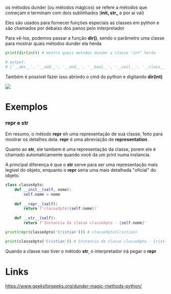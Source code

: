 os métodos dunder (ou métodos mágicos) se refere a métodos que começam e terminam com dois sublinhados (**__init__, __str___** e por ai vai)

Eles são usados para fornecer funções especiais as classes em python e são chamados por debaixo dos panos pelo interpretador

Para vê-los, podemos passar a função **dir()**, sendo o parâmetro uma classe para mostrar quais métodos dunder ela herda

```python
print(dir(int)) # mostra quais metodos dunder a classe "int" herda

# output:
# ['__abs__', '__add__', '__and__', '__bool__', '__ceil__', '__class__', '__delattr__', '__dir__', '__divmod__', '__doc__', '__eq__', '__float__', '__floor__', '__floordiv__', '__format__', '__ge__', '__getattribute__', '__getnewargs__', '__getstate__', '__gt__', '__hash__', '__index__', '__init__', '__init_subclass__', '__int__', '__invert__', '__le__', '__lshift__', '__lt__', '__mod__', '__mul__', '__ne__', '__neg__', '__new__', '__or__', '__pos__', '__pow__', '__radd__', '__rand__', '__rdivmod__', '__reduce__', '__reduce_ex__', '__repr__', '__rfloordiv__', '__rlshift__', '__rmod__', '__rmul__', '__ror__', '__round__', '__rpow__', '__rrshift__', '__rshift__', '__rsub__', '__rtruediv__', '__rxor__', '__setattr__', '__sizeof__', '__str__', '__sub__', '__subclasshook__', '__truediv__', '__trunc__', '__xor__', 'as_integer_ratio', 'bit_count', 'bit_length', 'conjugate', 'denominator', 'from_bytes', 'imag', 'numerator', 'real', 'to_bytes']
```


Também é possível fazer isso abrindo o cmd do python e digitando **dir(int)**

![](Pasted%20image%2020231215190531.png)


# Exemplos
### **__repr__** e **__str__**
Em resumo, o método **__repr__** eh uma representação de sua classe, feito para mostrar os detalhes dela. **__repr__** é uma abreviação de **representation**.

Quanto ao **__str__**, ele tambem é uma representação da classe, porem ele é chamado automaticamente quando você da um print numa instancia.

A principal diferença é que o **__str__** serve para ser uma representação mais legível do objeto, enquanto o **__repr__** seria uma mais detalhada "oficial" do objeto.

```python
class classeXpto:
	def __init__(self, nome):
		self.nome = nome
		
	def __repr__(self):
		return f'classeXpto({self.nome})'
		
	def __str__(self):
		return f'Instancia da classe classeXpto - {self.nome}'

print(repr(classeXpto('Cristian'))) # classeXpto(Cristian)

print(classeXpto('Cristian')) # Instancia da classe classeXpto - Cristian
```

Quando a classe nao tiver o método **__str__**, o interpretador irá pegar o **__repr__**


# Links

https://www.geeksforgeeks.org/dunder-magic-methods-python/